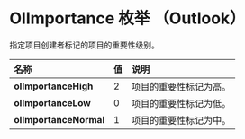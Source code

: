 
# OlImportance 枚举 （Outlook）

指定项目创建者标记的项目的重要性级别。



|**名称**|**值**|**说明**|
|:-----|:-----|:-----|
|**olImportanceHigh**|2|项目的重要性标记为高。|
|**olImportanceLow**|0|项目的重要性标记为低。|
|**olImportanceNormal**|1|项目的重要性标记为中。|
